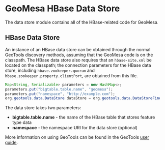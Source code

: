 # GeoMesa HBase Data Store

The data store module contains all of the HBase-related code for GeoMesa.
 
## HBase Data Store

An instance of an HBase data store can be obtained through the normal GeoTools discovery methods, assuming that the GeoMesa code is on the classpath. The HBase data store also requires that an `hbase-site.xml` be located on the classpath; the connection parameters for the HBase data store, including `hbase.zookeeper.quorum` and `hbase.zookeeper.property.clientPort`, are obtained from this file.

```java
Map<String, Serializable> parameters = new HashMap<>;
parameters.put("bigtable.table.name", "geomesa");
parameters.put("namespace", "http://example.com");
org.geotools.data.DataStore dataStore = org.geotools.data.DataStoreFinder.getDataStore(parameters);
```

The data store takes two parameters:

* **bigtable.table.name** - the name of the HBase table that stores feature type data
* **namespace** - the namespace URI for the data store (optional) 

More information on using GeoTools can be found in the GeoTools [user guide](http://docs.geotools.org/stable/userguide/).
